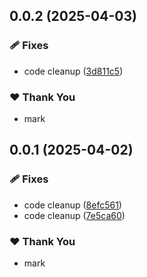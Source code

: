 ## 0.0.2 (2025-04-03)

### 🩹 Fixes

- code cleanup ([3d811c5](https://github.com/mwashburn160/pipeline-builder/commit/3d811c5))

### ❤️ Thank You

- mark

## 0.0.1 (2025-04-02)

### 🩹 Fixes

- code cleanup ([8efc561](https://github.com/mwashburn160/pipeline-builder/commit/8efc561))
- code cleanup ([7e5ca60](https://github.com/mwashburn160/pipeline-builder/commit/7e5ca60))

### ❤️ Thank You

- mark